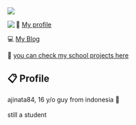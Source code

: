 <img src="https://i.imgur.com/OScgGzj.png"/>

<a href="https://discord.com/users/183480523371315201"><img align="left" src="https://lanyard-profile-readme.vercel.app/api/183480523371315201?bg=23283d&borderRadius=8px&hideDiscrim=true"/></a>



📃 <a href="https://ajinata84.github.io/my-profile">My profile</a>

💻 <a href="https://ajinata84.github.io/blog">My Blog</a>

🏫 <a href="https://github.com/prashajinata">you can check my school projects here</a>

## 📋 Profile

ajinata84, 16 y/o guy from indonesia 🍜 <br/><br/>still a student

